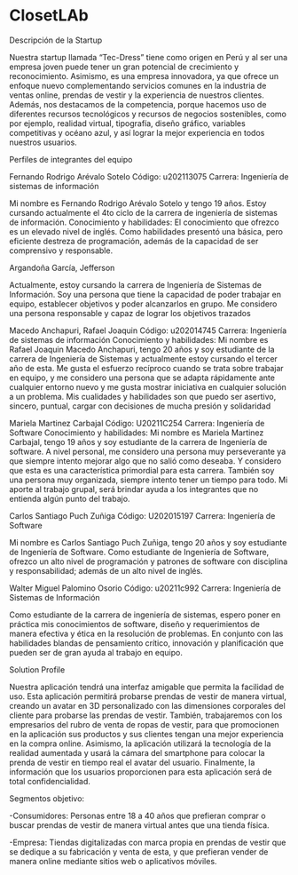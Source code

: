 # ClosetLAb
 Descripción de la Startup
 
Nuestra startup llamada “Tec-Dress”  tiene como origen en Perú y al ser una empresa joven puede tener un gran potencial de crecimiento y reconocimiento. Asimismo, es una empresa innovadora, ya que ofrece un enfoque nuevo complementando servicios comunes en la industria de ventas online, prendas de vestir y la experiencia de nuestros clientes. Además, nos destacamos de la competencia, porque hacemos uso de diferentes recursos tecnológicos y recursos de negocios sostenibles, como por ejemplo, realidad virtual, tipografía, diseño gráfico, variables competitivas y océano azul, y así lograr la mejor experiencia en todos nuestros usuarios.

Perfiles de integrantes del equipo

Fernando Rodrigo Arévalo Sotelo
Código: u202113075
Carrera: Ingeniería de sistemas de información

Mi nombre es Fernando Rodrigo Arévalo Sotelo y tengo 19 años. Estoy cursando actualmente el 4to ciclo de la carrera de ingeniería de sistemas de información.
Conocimiento y habilidades: 
El conocimiento que ofrezco es un elevado nivel de inglés.
Como habilidades presentó una básica, pero eficiente destreza de programación, además de la capacidad de ser comprensivo y responsable.

Argandoña García, Jefferson 

Actualmente, estoy cursando la carrera de Ingeniería de Sistemas de Información. Soy una persona que tiene la capacidad de poder trabajar en equipo, establecer objetivos y poder alcanzarlos en grupo. Me considero una persona responsable y capaz de lograr los objetivos trazados

Macedo Anchapuri, Rafael Joaquin
Código: u202014745
Carrera: Ingeniería de sistemas de información
Conocimiento y habilidades: 
Mi nombre es Rafael Joaquin Macedo Anchapuri, tengo 20 años y soy estudiante de la carrera de Ingeniería de Sistemas y actualmente estoy cursando el tercer año de esta.
Me gusta el esfuerzo recíproco cuando se trata sobre trabajar en equipo, y me considero una persona que se adapta rápidamente ante cualquier entorno nuevo y me gusta mostrar iniciativa en cualquier solución a un problema. Mis cualidades y habilidades son que puedo ser asertivo, sincero, puntual, cargar con decisiones de mucha presión y solidaridad

Mariela Martinez Carbajal
Código: U20211C254
Carrera: Ingeniería de Software
Conocimiento y habilidades: 
Mi nombre es Mariela Martinez Carbajal, tengo 19 años y soy estudiante de la carrera de Ingeniería de software.
A nivel personal, me considero una persona muy perseverante ya que siempre intento mejorar algo que no salió como deseaba. Y considero que esta es una característica primordial para esta carrera. También soy una persona muy organizada, siempre intento tener un tiempo para todo. Mi aporte al trabajo grupal, será brindar ayuda a los integrantes que no entienda algún punto del trabajo.

Carlos Santiago Puch Zuñiga
Código: U202015197
Carrera: Ingeniería de Software

Mi nombre es Carlos Santiago Puch Zuñiga, tengo 20 años y soy estudiante de Ingeniería de Software.
Como estudiante de Ingeniería de Software, ofrezco un alto nivel de programación y patrones de software con disciplina y responsabilidad; además de un alto nivel de inglés.


Walter Miguel Palomino Osorio
Código: u20211c992
Carrera: Ingeniería de Sistemas de Información

Como estudiante de la carrera de ingeniería de sistemas, espero poner en práctica mis conocimientos de software, diseño y requerimientos de manera efectiva y ética en la resolución de problemas. En conjunto con las habilidades blandas de pensamiento crítico, innovación y planificación que pueden ser de gran ayuda al trabajo en equipo. 


Solution Profile 

Nuestra aplicación tendrá una interfaz amigable que permita la facilidad de uso. Esta aplicación permitirá probarse prendas de vestir de manera virtual, creando un avatar en 3D personalizado con las dimensiones corporales del cliente para probarse las prendas de vestir. También, trabajaremos con los empresarios del rubro de venta de ropas de vestir, para que promocionen en la aplicación sus productos y sus clientes tengan una mejor experiencia en la compra online. Asimismo, la aplicación utilizará la tecnología de la realidad aumentada y usará la cámara del smartphone para colocar la prenda de vestir en tiempo real el avatar del usuario. Finalmente, la información que los usuarios proporcionen para esta aplicación será de total confidencialidad.

Segmentos objetivo:

-Consumidores: Personas entre 18 a 40 años que prefieran comprar o buscar prendas de vestir de manera virtual antes que una tienda física.	

-Empresa: Tiendas digitalizadas con marca propia en prendas de vestir que se dedique a su fabricación y venta de esta, y que prefieran vender de manera online mediante sitios web o aplicativos móviles.


